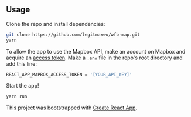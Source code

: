 ## Usage

Clone the repo and install dependencies:

```sh
git clone https://github.com/legitmaxwu/wfb-map.git
yarn
```

To allow the app to use the Mapbox API, make an account on Mapbox and acquire an [access token](https://account.mapbox.com/access-tokens/). Make a `.env` file in the repo's root directory and add this line:
```sh
REACT_APP_MAPBOX_ACCESS_TOKEN = '[YOUR_API_KEY]'
```

Start the app!
```sh
yarn run
```

This project was bootstrapped with [Create React App](https://github.com/facebook/create-react-app).
